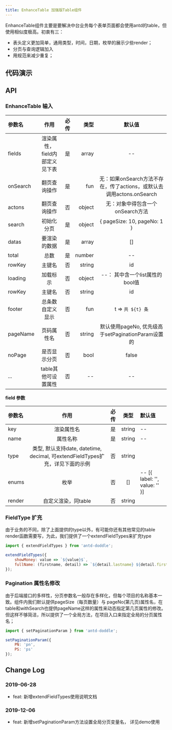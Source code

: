 ```yaml
---
title: EnhanceTable 加强版Table组件
---
```


EnhanceTable组件主要是要解决中台业务每个表单页面都会使用antd的table，但使用相似度极高。初衷有三：
 - 表头定义更加简单，通用类型，时间，日期，枚举的展示少些render；
 - 分页与查询逻辑加入
 - 用规范来减少重复；  
 
## 代码演示

## API

### EnhanceTable 输入
| 参数名 | 作用 | 必传 | 类型 | 默认值  
:--|:--:|---:|---:|:---:   
| fields | 渲染属性，field内部定义见下表 | 是 | array | -- 
| onSearch | 翻页查询操作 | 是 | fun | 无：如果onSearch方法不存在，传了actions，或默认去调用actons.onSearch
| actons | 翻页查询操作 | 否 |  object | 无：对象中得包含一个onSearch方法 
| search | 初始化分页 | 是 |  object | { pageSize: 10, pageNo: 1 } 
| datas | 要渲染的数据 | 是 | array | []
| total | 总数 | 是 | number | --
| rowKey | 主键名 | 否 | string | id
| loading | 加载标示 | 否 | object | --： 其中含一个list属性的bool值
| rowKey | 主键名 | 否 | string | id
| footer | 总条数自定义显示 | 否 | fun | t => `共 ${t} 条`
| pageName | 页码属性名 | 否 | string | 默认使用pageNo, 优先级高于setPaginationParam设置的
| noPage | 是否显示分页 | 否 | bool | false
| ... | table其他可设置属性 | 否 | -- | --  

**field 参数**

| 参数名 | 作用 | 必传 | 类型 | 默认值  
:--|:-------------------------:|:---:|:--:|:--
| key | 渲染属性名 | 是 | string | --
| name | 属性名称 | 是 |  string | -- 
| type | 类型, 默认支持date, datetime, decimal, 可extendFieldTypes扩充，详见下面的示例 | 否 |  string | 
| enums | 枚举 | 否 |  [] | -- [{ label: '', value: '' }]
| render | 自定义渲染，同table | 否 |  string |  

### FieldType 扩充
由于业务的不同，除了上面提供的type以外，有可能你还有其他常见的table render函数需要写，为此，我们提供了一个extendFieldTypes来扩充type

```javascript
import { extendFieldTypes } from 'antd-doddle';

extendFieldTypes({
    showMoney: value => `${value}$`,
    fullName: (firstname, detail) => `${detail.lastname} ${detail.firstname}`
});

```

### Pagination 属性名修改
由于后端接口的多样性，分页参数名一般存在多样化，但每个项目的名称基本一致。组件内我们默认提供pageSize（每页数量）与 pageNo(第几页)属性名，在table和withSearch也提供pageName这样的属性来动态指定第几页属性的修改。但这样不够简洁，所以提供了一个全局方法，在项目入口来指定全局的分页属性名；

```javascript
import { setPaginationParam } from 'antd-doddle';

setPaginationParam({
    PN: 'pn',
    PS: 'ps'
});

```

## Change Log

### 2019-06-28

 - feat: 新增extendFieldTypes使用说明文档

### 2019-12-06

 - feat: 新增setPaginationParam方法设置全局分页变量名， 详见demo使用